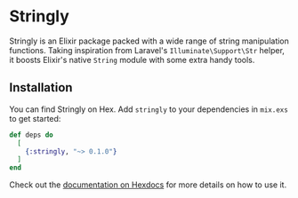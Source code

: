 # Stringly

Stringly is an Elixir package packed with a wide range of string manipulation functions. Taking inspiration from Laravel's `Illuminate\Support\Str` helper, it boosts Elixir's native `String` module with some extra handy tools.

## Installation

You can find Stringly on Hex. Add `stringly` to your dependencies in `mix.exs` to get started:

```elixir
def deps do
  [
    {:stringly, "~> 0.1.0"}
  ]
end
```

Check out the [documentation on Hexdocs](https://hexdocs.pm/stringly) for more details on how to use it.
